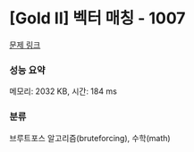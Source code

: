 # [Gold II] 벡터 매칭 - 1007 

[문제 링크](https://www.acmicpc.net/problem/1007) 

### 성능 요약

메모리: 2032 KB, 시간: 184 ms

### 분류

브루트포스 알고리즘(bruteforcing), 수학(math)

